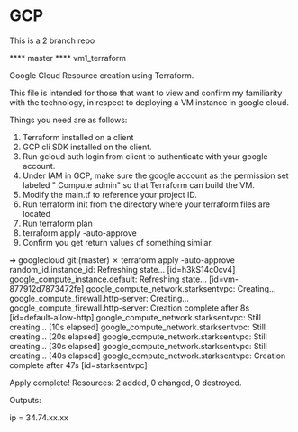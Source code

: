 # GCP

This is a 2 branch repo

**** master
**** vm1_terraform


Google Cloud Resource creation using Terraform.

This file is intended for those that want to view and confirm my familiarity with the technology, in respect to deploying a VM instance in google cloud.

Things you need are as follows:
1. Terraform installed on a client
2. GCP cli SDK installed on the client.
3. Run gcloud auth login from client to authenticate with your google account.
4. Under IAM in GCP, make sure the google account as the permission set labeled " Compute admin" so that Terraform can build the VM.
5. Modify the main.tf to reference your project ID.
6. Run terraform init from the directory where your terraform files are located
7. Run terraform plan
8. terraform apply -auto-approve
9. Confirm you get return values of something similar.

➜  googlecloud git:(master) ✗ terraform apply -auto-approve
random_id.instance_id: Refreshing state... [id=h3kS14c0cv4]
google_compute_instance.default: Refreshing state... [id=vm-877912d7873472fe]
google_compute_network.starksentvpc: Creating...
google_compute_firewall.http-server: Creating...
google_compute_firewall.http-server: Creation complete after 8s [id=default-allow-http]
google_compute_network.starksentvpc: Still creating... [10s elapsed]
google_compute_network.starksentvpc: Still creating... [20s elapsed]
google_compute_network.starksentvpc: Still creating... [30s elapsed]
google_compute_network.starksentvpc: Still creating... [40s elapsed]
google_compute_network.starksentvpc: Creation complete after 47s [id=starksentvpc]

Apply complete! Resources: 2 added, 0 changed, 0 destroyed.

Outputs:

ip = 34.74.xx.xx


